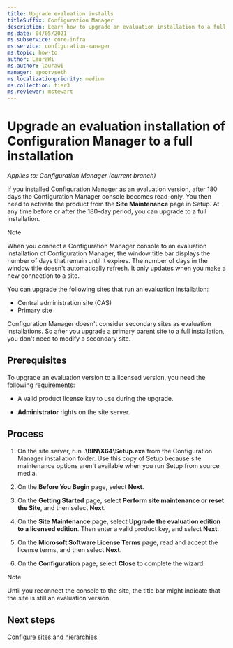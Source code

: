 ```yaml
---
title: Upgrade evaluation installs
titleSuffix: Configuration Manager
description: Learn how to upgrade an evaluation installation to a full installation of Configuration Manager.
ms.date: 04/05/2021
ms.subservice: core-infra
ms.service: configuration-manager
ms.topic: how-to
author: LauraWi
ms.author: laurawi
manager: apoorvseth
ms.localizationpriority: medium
ms.collection: tier3
ms.reviewer: mstewart
---
```


# Upgrade an evaluation installation of Configuration Manager to a full installation

*Applies to: Configuration Manager (current branch)*

If you installed Configuration Manager as an evaluation version, after 180 days the Configuration Manager console becomes read-only. You then need to activate the product from the **Site Maintenance** page in Setup. At any time before or after the 180-day period, you can upgrade to a full installation.

> [!NOTE]
> When you connect a Configuration Manager console to an evaluation installation of Configuration Manager, the window title bar displays the number of days that remain until it expires. The number of days in the window title doesn't automatically refresh. It only updates when you make a new connection to a site.

You can upgrade the following sites that run an evaluation installation:

- Central administration site (CAS)
- Primary site

Configuration Manager doesn't consider secondary sites as evaluation installations. So after you upgrade a primary parent site to a full installation, you don't need to modify a secondary site.

## Prerequisites

To upgrade an evaluation version to a licensed version, you need the following requirements:

- A valid product license key to use during the upgrade.

- **Administrator** rights on the site server.

## Process

1. On the site server, run **.\BIN\X64\Setup.exe** from the Configuration Manager installation folder. Use this copy of Setup because site maintenance options aren't available when you run Setup from source media.

1. On the **Before You Begin** page, select **Next**.

1. On the **Getting Started** page, select **Perform site maintenance or reset the Site**, and then select **Next**.

1. On the **Site Maintenance** page, select **Upgrade the evaluation edition to a licensed edition**. Then enter a valid product key, and select **Next**.

1. On the **Microsoft Software License Terms** page, read and accept the license terms, and then select **Next**.

1. On the **Configuration** page, select **Close** to complete the wizard.

> [!NOTE]
> Until you reconnect the console to the site, the title bar might indicate that the site is still an evaluation version.

## Next steps

[Configure sites and hierarchies](../configure/configure-sites-and-hierarchies.md)
